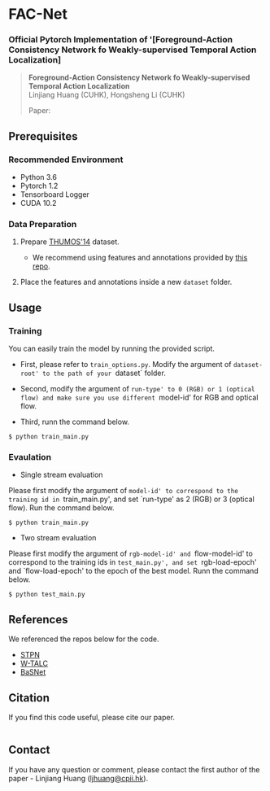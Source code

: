 # FAC-Net
### Official Pytorch Implementation of '[Foreground-Action Consistency Network fo Weakly-supervised Temporal Action Localization]

> **Foreground-Action Consistency Network fo Weakly-supervised Temporal Action Localization**<br>
> Linjiang Huang (CUHK), Hongsheng Li (CUHK)
>
> Paper: 
>

## Prerequisites
### Recommended Environment
* Python 3.6
* Pytorch 1.2
* Tensorboard Logger
* CUDA 10.2

### Data Preparation
1. Prepare [THUMOS'14](https://www.crcv.ucf.edu/THUMOS14/) dataset.
    - We recommend using features and annotations provided by [this repo](https://github.com/sujoyp/wtalc-pytorch).

2. Place the features and annotations inside a new `dataset` folder.

## Usage

### Training
You can easily train the model by running the provided script.

- First, please refer to `train_options.py`. Modify the argument of `dataset-root' to the path of your `dataset` folder.

- Second, modify the argument of `run-type' to 0 (RGB) or 1 (optical flow) and make sure you use different `model-id' for RGB and optical flow.

- Third, runn the command below.

~~~~
$ python train_main.py
~~~~

### Evaulation

- Single stream evaluation

Please first modify the argument of `model-id' to correspond to the training id in `train_main.py', and set `run-type' as 2 (RGB) or 3 (optical flow). 
Run the command below.

~~~~
$ python train_main.py
~~~~

- Two stream evaluation

Please first modify the argument of `rgb-model-id' and `flow-model-id' to correspond to the training ids in `test_main.py', and set `rgb-load-epoch' and `flow-load-epoch' to the epoch of the best model.
Runn the command below.

~~~~
$ python test_main.py
~~~~

## References
We referenced the repos below for the code.

* [STPN](https://github.com/bellos1203/STPN)
* [W-TALC](https://github.com/sujoyp/wtalc-pytorch)
* [BaSNet](https://github.com/Pilhyeon/BaSNet-pytorch)

## Citation
If you find this code useful, please cite our paper.

~~~~
~~~~

## Contact
If you have any question or comment, please contact the first author of the paper - Linjiang Huang (ljhuang@cpii.hk).
